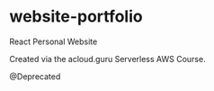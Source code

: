 # website-portfolio
React Personal Website

Created via the acloud.guru Serverless AWS Course.

@Deprecated
